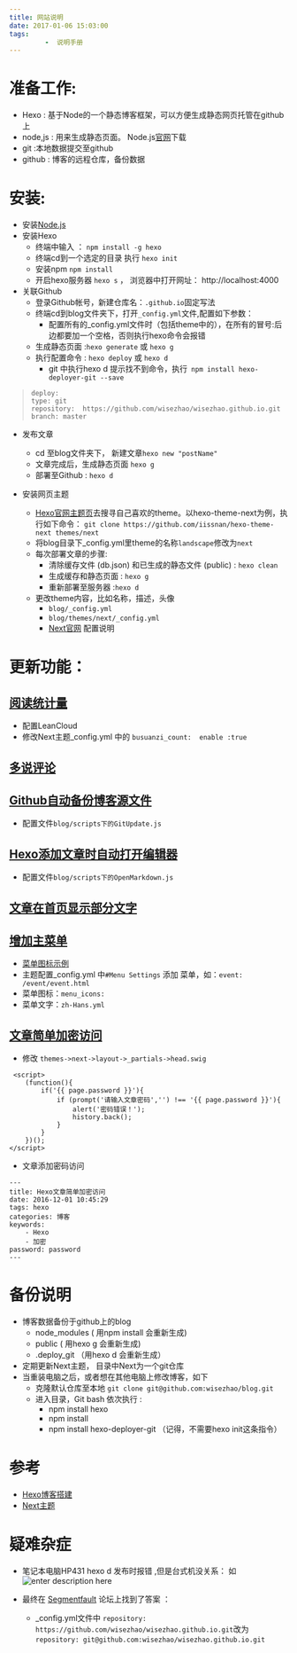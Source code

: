 ```yaml
---
title: 网站说明 
date: 2017-01-06 15:03:00
tags:
		 -  说明手册
---
```


# **准备工作:**
- Hexo : 基于Node的一个静态博客框架，可以方便生成静态网页托管在github上
- node,js : 用来生成静态页面。 Node.js[官网][1]下载
- git :本地数据提交至github
- github : 博客的远程仓库，备份数据

<!-- more -->

# **安装:**
 - 安装[Node.js][2]
 - 安装Hexo
	 - 终端中输入  ： `npm install -g hexo `
	 - 终端cd到一个选定的目录 执行 `hexo init  `
	 - 安装npm `npm install `
	 - 开启hexo服务器 `hexo s` ， 浏览器中打开网址： http://localhost:4000
 -  关联Github
	 -  登录Github帐号，新建仓库名：`.github.io`固定写法
	 -  终端cd到blog文件夹下，打开`_config.yml`文件,配置如下参数：
		 -  配置所有的_config.yml文件时（包括theme中的），在所有的冒号:后边都要加一个空格，否则执行hexo命令会报错
	 -  生成静态页面  :`hexo generate` 或 `hexo g`
	 -  执行配置命令  : `hexo deploy` 或 `hexo d`
		 -  git 中执行hexo  d 提示找不到命令，执行` npm install hexo-deployer-git --save`
>     deploy:
>     type: git
>     repository:  https://github.com/wisezhao/wisezhao.github.io.git
>     branch: master
 - 发布文章
	- cd 至blog文件夹下， 新建文章`hexo new "postName"`
	- 文章完成后，生成静态页面 `hexo g`
	- 部署至Github : `hexo d`

- 安装网页主题
	-  [Hexo官网主题页][3]去搜寻自己喜欢的theme。以hexo-theme-next为例，执行如下命令：
`git clone https://github.com/iissnan/hexo-theme-next themes/next`
	-  将blog目录下_config.yml里theme的名称`landscape`修改为`next`
	-  每次部署文章的步骤:
		-  清除缓存文件 (db.json) 和已生成的静态文件 (public) : `hexo clean`
		-  生成缓存和静态页面 : `hexo g`
		-  重新部署至服务器 :`hexo d`
	-  更改theme内容，比如名称，描述，头像
		-  `blog/_config.yml`
		-  `blog/themes/next/_config.yml`
		-  [Next官网][4] 配置说明

  
# **更新功能：**
 ## [阅读统计量][5]
 - 配置LeanCloud 
 - 修改Next主题_config.yml  中的 `busuanzi_count:  enable :true`
 ## [多说评论][6] 
 ## [Github自动备份博客源文件][7]
 - 配置文件`blog/scripts下的GitUpdate.js`
 ## [Hexo添加文章时自动打开编辑器][8] 
 - 配置文件`blog/scripts下的OpenMarkdown.js`
 ## [文章在首页显示部分文字][9]
 ## [增加主菜单][10]
 - [菜单图标示例][11]
 - 主题配置_config.yml 中`#Menu Settings` 添加 菜单，如：`event: /event/event.html`
 - 菜单图标：`menu_icons:`
 - 菜单文字：`zh-Hans.yml`
 ## [文章简单加密访问][12]
 
 - 修改 `themes->next->layout->_partials->head.swig`

``` vbscript-html
 <script>
	(function(){
		if('{{ page.password }}'){
			if (prompt('请输入文章密码','') !== '{{ page.password }}'){
				alert('密码错误！');
				history.back();
			}
		}
	})();
</script>
```

 - 文章添加密码访问

``` asciidoc
---
title: Hexo文章简单加密访问
date: 2016-12-01 10:45:29
tags: hexo
categories: 博客
keywords:
	- Hexo
	- 加密
password: password
---
```


# **备份说明**

 - 博客数据备份于github上的blog
	 - node_modules ( 用npm install 会重新生成)
	 - public (  用hexo g 会重新生成)
	 - .deploy_git （用hexo d 会重新生成）
 - 定期更新Next主题， 目录中Next为一个git仓库
 - 当重装电脑之后，或者想在其他电脑上修改博客，如下 
	 - 克隆默认仓库至本地  `git clone git@github.com:wisezhao/blog.git`
	 - 进入目录，Git bash 依次执行 : 
		 - npm install hexo 
		 - npm install 
		 - npm install hexo-deployer-git （记得，不需要hexo init这条指令）

# **参考**
 - [Hexo博客搭建][13]
 - [Next主题][14]


# **疑难杂症**
 - 笔记本电脑HP431 hexo d 发布时报错 ,但是台式机没关系： 如
![enter description here][15]
- 最终在 [Segmentfault][16] 论坛上找到了答案 ：
	- _config.yml文件中 
`repository: https://github.com/wisezhao/wisezhao.github.io.git`改为
`repository: git@github.com:wisezhao/wisezhao.github.io.git`


  [1]: https://nodejs.org/en/
  [2]: https://nodejs.org/en/
  [3]: https://hexo.io/themes/
  [4]: http://theme-next.iissnan.com/
  [5]: https://notes.wanghao.work/2015-10-21-%E4%B8%BANexT%E4%B8%BB%E9%A2%98%E6%B7%BB%E5%8A%A0%E6%96%87%E7%AB%A0%E9%98%85%E8%AF%BB%E9%87%8F%E7%BB%9F%E8%AE%A1%E5%8A%9F%E8%83%BD.html
  [6]: http://theme-next.iissnan.com/third-party-services.html#duoshuo
  [7]: https://notes.wanghao.work/2015-07-06-%E8%87%AA%E5%8A%A8%E5%A4%87%E4%BB%BDHexo%E5%8D%9A%E5%AE%A2%E6%BA%90%E6%96%87%E4%BB%B6.html
  [8]: https://notes.wanghao.work/2015-06-29-Hexo%E6%B7%BB%E5%8A%A0%E6%96%87%E7%AB%A0%E6%97%B6%E8%87%AA%E5%8A%A8%E6%89%93%E5%BC%80%E7%BC%96%E8%BE%91%E5%99%A8.html
  [9]: http://theme-next.iissnan.com/faqs.html
  [10]: http://theme-next.iissnan.com/getting-started.html#menu-settings
  [11]: http://www.fontawesome.cn/
  [12]: https://lancelot_lewis.coding.me/2016/12/01/blog/hexo-password/
  [13]: http://www.cnblogs.com/MuYunyun/p/5927491.html
  [14]: http://theme-next.iissnan.com/
  [15]: http://oimqf80rv.bkt.clouddn.com/1487672733076.jpg "error-1.png"
  [16]: https://segmentfault.com/q/1010000003734223

